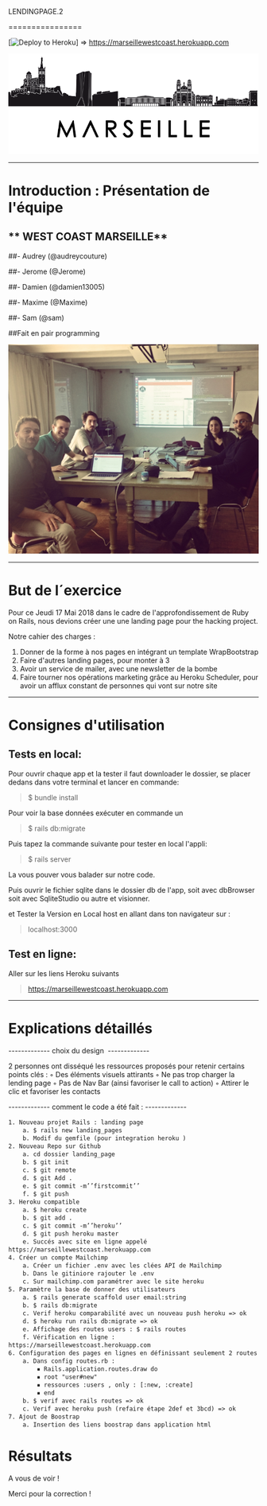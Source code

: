 LENDINGPAGE.2 


================

[![Deploy to Heroku](https://www.herokucdn.com/deploy/button.png)]
=> https://marseillewestcoast.herokuapp.com




![alt tag](images/img-marseille-3.png)

-------------

# Introduction : Présentation de l'équipe

## ** WEST COAST MARSEILLE**

##- Audrey (@audreycouture)

##- Jerome (@Jerome)

##- Damien (@damien13005)

##- Maxime (@Maxime)

##- Sam (@sam)


##Fait en pair programming

![alt tag](images/pairProgramming.jpg)

-------------

# But de l´exercice

Pour ce Jeudi 17 Mai 2018 dans le cadre de l'approfondissement de Ruby on Rails, nous devions créer une une landing page pour the hacking project.

Notre cahier des charges :


1) Donner de la forme à nos pages en intégrant un template WrapBootstrap
2) Faire d'autres landing pages, pour monter à 3
3) Avoir un service de mailer, avec une newsletter de la bombe
4) Faire tourner nos opérations marketing grâce au Heroku Scheduler, pour avoir un afflux constant de personnes qui vont sur notre site

------------   



# Consignes d'utilisation

## Tests en local:

Pour ouvrir chaque app et la tester il faut downloader le dossier, se placer dedans dans votre terminal et lancer en commande:

> $ bundle install 


Pour voir la base données exécuter en commande un

> $ rails db:migrate

Puis tapez la commande suivante pour tester en local l'appli:

> $ rails server

La vous pouver vous balader sur notre code.

Puis ouvrir le fichier sqlite dans le dossier db de l'app, soit avec dbBrowser soit avec SqliteStudio ou autre et visionner.

et Tester la Version en Local host en allant dans ton navigateur sur :

> localhost:3000





## Test en ligne:

Aller sur les liens Heroku suivants


> https://marseillewestcoast.herokuapp.com




------------


# Explications détaillés 

------------- choix du design  -------------

2 personnes ont disséqué  les ressources proposés pour retenir certains points clés : 
        ◦ Des éléments visuels attirants
        ◦ Ne pas trop charger la lending page
        ◦ Pas de Nav Bar (ainsi favoriser le call to action) 
        ◦ Attirer le clic et favoriser les contacts 

------------- comment le code a été fait : -------------

    1. Nouveau projet Rails : landing page
        a. $ rails new landing_pages
        b. Modif du gemfile (pour integration heroku ) 
    2. Nouveau Repo sur Github
        a. cd dossier landing_page
        b. $ git init 
        c. $ git remote
        d. $ git Add . 
        e. $ git commit -m’’firstcommit’’
        f. $ git push 
    3. Heroku compatible
        a. $ heroku create
        b. $ git add .
        c. $ git commit -m’’heroku’’
        d. $ git push heroku master
        e. Succés avec site en ligne appelé https://marseillewestcoast.herokuapp.com
    4. Créer un compte Mailchimp 
        a. Créer un fichier .env avec les clées API de Mailchimp
        b. Dans le gitiniore rajouter le .env
        c. Sur mailchimp.com paramétrer avec le site heroku  
    5. Paramètre la base de donner des utilisateurs 
        a. $ rails generate scaffold user email:string
        b. $ rails db:migrate
        c. Verif heroku comparabilité avec un nouveau push heroku => ok
        d. $ heroku run rails db:migrate => ok
        e. Affichage des routes users : $ rails routes 
        f. Vérification en ligne :   https://marseillewestcoast.herokuapp.com
    6. Configuration des pages en lignes en définissant seulement 2 routes 
        a. Dans config routes.rb :   
            ▪ Rails.application.routes.draw do
            ▪ root "user#new"
            ▪ ressources :users , only : [:new, :create]
            ▪ end
        b. $ verif avec rails routes => ok
        c. Verif avec heroku push (refaire étape 2def et 3bcd) => ok
    7. Ajout de Boostrap
        a. Insertion des liens boostrap dans application html  




# Résultats


A vous de voir !

Merci pour la correction ! 
